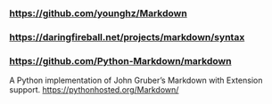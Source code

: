 
### https://github.com/younghz/Markdown

### https://daringfireball.net/projects/markdown/syntax

### https://github.com/Python-Markdown/markdown

A Python implementation of John Gruber’s Markdown with Extension support. https://pythonhosted.org/Markdown/

